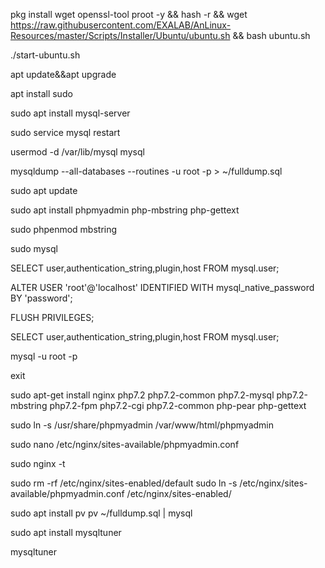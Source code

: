 
pkg install wget openssl-tool proot -y && hash -r && wget https://raw.githubusercontent.com/EXALAB/AnLinux-Resources/master/Scripts/Installer/Ubuntu/ubuntu.sh && bash ubuntu.sh

./start-ubuntu.sh

apt update&&apt upgrade

apt install sudo

sudo apt install mysql-server


sudo service mysql restart

usermod -d /var/lib/mysql mysql

mysqldump --all-databases --routines -u root -p > ~/fulldump.sql

sudo apt update

sudo apt install phpmyadmin php-mbstring php-gettext

sudo phpenmod mbstring

sudo mysql

SELECT user,authentication_string,plugin,host FROM mysql.user;

ALTER USER 'root'@'localhost' IDENTIFIED WITH mysql_native_password BY 'password';

FLUSH PRIVILEGES;

SELECT user,authentication_string,plugin,host FROM mysql.user;

mysql -u root -p

exit


sudo apt-get install nginx php7.2 php7.2-common php7.2-mysql php7.2-mbstring php7.2-fpm php7.2-cgi php7.2-common php-pear php-gettext 

sudo ln -s /usr/share/phpmyadmin /var/www/html/phpmyadmin



sudo nano /etc/nginx/sites-available/phpmyadmin.conf



    





sudo nginx -t

sudo rm -rf /etc/nginx/sites-enabled/default
 sudo ln -s /etc/nginx/sites-available/phpmyadmin.conf /etc/nginx/sites-enabled/
 
 














sudo apt install pv
pv ~/fulldump.sql | mysql


sudo apt install mysqltuner

mysqltuner

